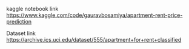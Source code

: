 kaggle notebook link 
https://www.kaggle.com/code/gauravbosamiya/apartment-rent-price-prediction

Dataset link
https://archive.ics.uci.edu/dataset/555/apartment+for+rent+classified
